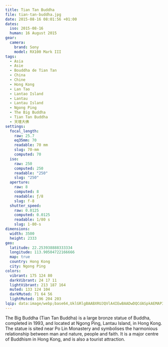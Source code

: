 ```yaml
---
title: Tian Tan Buddha
file: tian-tan-buddha.jpg
date: 2015-08-16 08:01:56 +01:00
dates:
  iso: 2015-08-16
  human: 16 August 2015
gear:
  camera:
    brand: Sony
    model: RX100 Mark III
tags:
  - Asia
  - Asie
  - Bouddha de Tian Tan
  - China
  - Chine
  - Hong Kong
  - Lan Tao
  - Lantao Island
  - Lantau
  - Lantau Island
  - Ngong Ping
  - The Big Buddha
  - Tian Tan Buddha
  - 天壇大佛
settings:
  focal_length:
    raw: 25.7
    eq35mm: 70
    readable: 70 mm
    slug: 70-mm
    computed: 70
  iso:
    raw: 250
    computed: 250
    readable: "250"
    slug: "250"
  aperture:
    raw: 8
    computed: 8
    readable: ƒ/8
    slug: f-8
  shutter_speed:
    raw: 0.0125
    computed: 0.0125
    readable: 1/80 s
    slug: 1-80-s
dimensions:
  width: 3500
  height: 2333
geo:
  latitude: 22.253938888333334
  longitude: 113.90504722166666
  map: true
  country: Hong Kong
  city: Ngong Ping
colors:
  vibrant: 175 124 80
  darkVibrant: 24 17 11
  lightVibrant: 213 187 164
  muted: 133 124 104
  darkMuted: 71 64 56
  lightMuted: 196 204 203
lqip: data:image/webp;base64,UklGRlgBAABXRUJQVlA4IEwBAADwDQCdASpkAEMAP3Gix1i0rDqqMzSa21AuCWcA0yRhPdvffCb0NeAX45Gtzrmavqx4h7AVVzWfUg7sn0Ibu7sYWspudad6pgB04pd4oYa7Fo1icMblYjrGtT3fNuS1XW6B82b7XmNxnMBkURL7/aYC7PDMWBW36gAA/uqx2kwCKSFTYFt15mF1EByGxJ0My44/X1tSSR2A3ZNSkVb/iR3pU9jB8zKAMxN8EXVSBNBbRGF6y0dPwrWXCjSGVLdRX0NOVlXjnxE+3MzmIGvPfIR0gshPQtkYd9yd92F10PQ6PI/yp5DnHh8gflXvN+/xT65gEGynXghX3IlccaTKflfvBLCenl5iEElSma2iFp6PN6bN82dn60b+o5CCurYoni522KC7Jw8rKEO5ZEhmm2f+OjVjTcwgXM5CL0G+7jj86DJZ6TLm0q+QmmAAAA==
---
```


The Big Buddha (Tian Tan Buddha) is a large bronze statue of Buddha, completed in 1993, and located at Ngong Ping, Lantau Island, in Hong Kong. The statue is sited near Po Lin Monastery and symbolises the harmonious relationship between man and nature, people and faith. It is a major centre of Buddhism in Hong Kong, and is also a tourist attraction.
